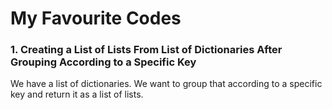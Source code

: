 # My Favourite Codes
### 1. **Creating a List of Lists From List of Dictionaries After Grouping According to a Specific Key**
    
We have a list of dictionaries. We want to group that according to a specific key and return it as a list of lists.
